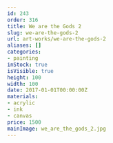 ```yaml
---
id: 243
order: 316
title: We are the Gods 2
slug: we-are-the-gods-2
url: art-works/we-are-the-gods-2
aliases: []
categories:
- painting
inStock: true
isVisible: true
height: 100
width: 100
date: 2017-01-01T00:00:00Z
materials:
- acrylic
- ink
- canvas
price: 1500
mainImage: we_are_the_gods_2.jpg
---
```

